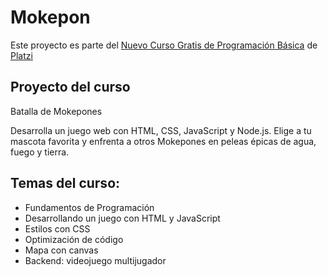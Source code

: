 # Mokepon

Este proyecto es parte del [Nuevo Curso Gratis de Programación Básica](https://platzi.com/cursos/programacion-basica/) de [Platzi](https://platzi.com)

## Proyecto del curso 
Batalla de Mokepones

Desarrolla un juego web con HTML, CSS, JavaScript y Node.js. Elige a tu mascota favorita y enfrenta a otros Mokepones en peleas épicas de agua, fuego y tierra.

## Temas del curso:
- Fundamentos de Programación
- Desarrollando un juego con HTML y JavaScript
- Estilos con CSS
- Optimización de código
- Mapa con canvas
- Backend: videojuego multijugador

